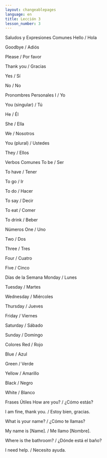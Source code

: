 ```yaml
---
layout: changeablepages
language: en
title: Lección 3
lesson_number: 3
---
```


Saludos y Expresiones Comunes
Hello / Hola

Goodbye / Adiós

Please / Por favor

Thank you / Gracias

Yes / Sí

No / No

Pronombres Personales
I / Yo

You (singular) / Tú

He / Él

She / Ella

We / Nosotros

You (plural) / Ustedes

They / Ellos

Verbos Comunes
To be / Ser

To have / Tener

To go / Ir

To do / Hacer

To say / Decir

To eat / Comer

To drink / Beber

Números
One / Uno

Two / Dos

Three / Tres

Four / Cuatro

Five / Cinco

Días de la Semana
Monday / Lunes

Tuesday / Martes

Wednesday / Miércoles

Thursday / Jueves

Friday / Viernes

Saturday / Sábado

Sunday / Domingo

Colores
Red / Rojo

Blue / Azul

Green / Verde

Yellow / Amarillo

Black / Negro

White / Blanco

Frases Útiles
How are you? / ¿Cómo estás?

I am fine, thank you. / Estoy bien, gracias.

What is your name? / ¿Cómo te llamas?

My name is [Name]. / Me llamo [Nombre].

Where is the bathroom? / ¿Dónde está el baño?

I need help. / Necesito ayuda.
